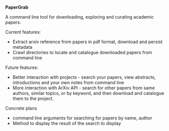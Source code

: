 <b> PaperGrab </b> 

A command line tool for downloading, exploring and curating academic papers.

Current features:
* Extract arxiv reference from papers in pdf format, download and persist metadata
* Crawl directories to locate and catalogue downloaded papers from command line

Future features:
* Better interaction with projects - search your papers, view abstracts, introductions and your own notes
from command line
* More interaction with ArXiv API - search for other papers from same authors, similar topics, or by keyword,
 and then download and catalogue them to the project.
 
 Concrete plans
 * command line arguments for searching for papers by name, author
 * Method to display the result of the search to display


